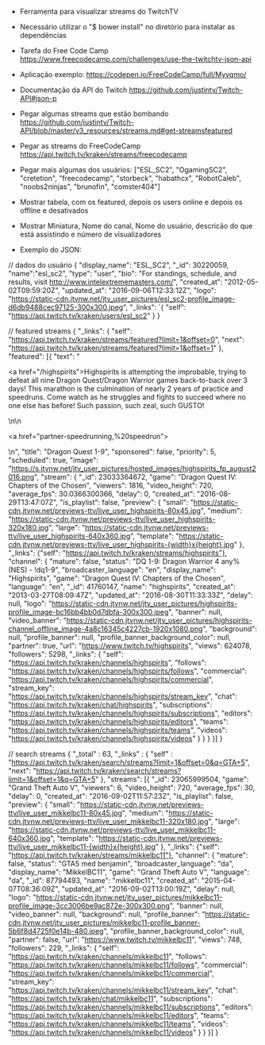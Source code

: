 - Ferramenta para  visualizar streams do TwitchTV

- Necessário utilizar o "$ bower install" no diretório para instalar as dependências

- Tarefa do Free Code Camp
https://www.freecodecamp.com/challenges/use-the-twitchtv-json-api

- Aplicação exemplo:
https://codepen.io/FreeCodeCamp/full/Myvqmo/

- Documentação da API do Twitch
https://github.com/justintv/Twitch-API#json-p

- Pegar algumas streams que estão bombando
https://github.com/justintv/Twitch-API/blob/master/v3_resources/streams.md#get-streamsfeatured

- Pegar as streams do FreeCodeCamp
https://api.twitch.tv/kraken/streams/freecodecamp

- Pegar mais algumas dos usuários:
["ESL_SC2", "OgamingSC2", "cretetion", "freecodecamp", "storbeck", "habathcx", "RobotCaleb", "noobs2ninjas", "brunofin", "comster404"]

- Mostrar tabela, com os featured, depois os users online e depois os offline e desativados

- Mostrar Miniatura, Nome do canal, Nome do usuário, descricão do que está assistindo e número de visualizadores

- Exemplo do JSON:


// dados do usuário
{
	"display_name": "ESL_SC2",
	"_id": 30220059,
	"name":"esl_sc2", 
	"type":	"user",
	"bio": "For standings, schedule, and results, visit http://www.intelextrememasters.com/",
	"created_at": "2012-05-02T09:59:20Z",
	"updated_at": "2016-09-06T12:33:12Z",
	"logo":	"https://static-cdn.jtvnw.net/jtv_user_pictures/esl_sc2-profile_image-d6db9488cec97125-300x300.jpeg",
	"_links": `{
		"self":	"https://api.twitch.tv/kraken/users/esl_sc2"
	}
}



// featured streams
{
	"_links":
	{
		"self": "https://api.twitch.tv/kraken/streams/featured?limit=1&offset=0", 
		"next": "https://api.twitch.tv/kraken/streams/featured?limit=1&offset=1"
	},
	"featured":
	[{
		"text": "<p><a href=\"/highspirits\">Highspirits is attempting the improbable</a>, trying to defeat all nine Dragon Quest/Dragon Warrior games back-to-back over 3 days!  This marathon is the culmination of nearly 2 years of practice and speedruns.  Come watch as he struggles and fights to succeed where no one else has before!  Such passion, such zeal, such GUSTO!</p>\n\n<p><a href=\"partner-speedrunning,%20speedrun\"></a></p>\n",
		"title": "Dragon Quest 1-9",
		"sponsored": false,
		"priority": 5,
		"scheduled": true,
		"image": "https://s.jtvnw.net/jtv_user_pictures/hosted_images/highspirits_fp_august2016.png",
		"stream": {
			"_id": 23033364672,
			"game": "Dragon Quest IV: Chapters of the Chosen",
			"viewers": 1816,
			"video_height": 720,
			"average_fps": 30.0366300366,
			"delay": 0,
			"created_at": "2016-08-29T13:47:07Z",
			"is_playlist": false,
			"preview": {
				"small": "https://static-cdn.jtvnw.net/previews-ttv/live_user_highspirits-80x45.jpg",
				"medium": "https://static-cdn.jtvnw.net/previews-ttv/live_user_highspirits-320x180.jpg",
				"large": "https://static-cdn.jtvnw.net/previews-ttv/live_user_highspirits-640x360.jpg",
				"template": "https://static-cdn.jtvnw.net/previews-ttv/live_user_highspirits-{width}x{height}.jpg"
			},
			"_links": {"self": "https://api.twitch.tv/kraken/streams/highspirits"},
			"channel": {
				"mature": false,
				"status": "DQ 1-9: Dragon Warrior 4 any% (NES) - !dq1-9",
				"broadcaster_language": "en",
				"display_name": "Highspirits",
				"game": "Dragon Quest IV: Chapters of the Chosen",
				"language": "en",
				"_id": 41760147,
				"name": "highspirits",
				"created_at": "2013-03-27T08:09:47Z",
				"updated_at": "2016-08-30T11:33:33Z",
				"delay": null,
				"logo": "https://static-cdn.jtvnw.net/jtv_user_pictures/highspirits-profile_image-bc16bb4bb0d7dbfa-300x300.jpeg",
				"banner": null,
				"video_banner": "https://static-cdn.jtvnw.net/jtv_user_pictures/highspirits-channel_offline_image-4a8c16345c4227cb-1920x1080.png",
				"background": null,
				"profile_banner": null,
				"profile_banner_background_color": null,
				"partner": true,
				"url": "https://www.twitch.tv/highspirits",
				"views": 624078,
				"followers": 5298,
				"_links": {
					"self": "https://api.twitch.tv/kraken/channels/highspirits",
					"follows": "https://api.twitch.tv/kraken/channels/highspirits/follows",
					"commercial": "https://api.twitch.tv/kraken/channels/highspirits/commercial",
					"stream_key": "https://api.twitch.tv/kraken/channels/highspirits/stream_key",
					"chat": "https://api.twitch.tv/kraken/chat/highspirits",
					"subscriptions": "https://api.twitch.tv/kraken/channels/highspirits/subscriptions",
					"editors": "https://api.twitch.tv/kraken/channels/highspirits/editors",
					"teams": "https://api.twitch.tv/kraken/channels/highspirits/teams",
					"videos": "https://api.twitch.tv/kraken/channels/highspirits/videos"
				}
			}
		}
	}]
}



// search streams
{
	"_total" : 63, 
	"_links" : {
		"self"
	:
		"https://api.twitch.tv/kraken/search/streams?limit=1&offset=0&q=GTA+5", 
		"next": "https://api.twitch.tv/kraken/search/streams?limit=1&offset=1&q=GTA+5"
	},
	"streams":
	[{
		"_id": 23065999504,
		"game": "Grand Theft Auto V",
		"viewers": 6,
		"video_height": 720,
		"average_fps": 30,
		"delay": 0,
		"created_at": "2016-09-02T11:57:23Z",
		"is_playlist": false,
		"preview": {
			"small": "https://static-cdn.jtvnw.net/previews-ttv/live_user_mikkelbc11-80x45.jpg",
			"medium": "https://static-cdn.jtvnw.net/previews-ttv/live_user_mikkelbc11-320x180.jpg",
			"large": "https://static-cdn.jtvnw.net/previews-ttv/live_user_mikkelbc11-640x360.jpg",
			"template": "https://static-cdn.jtvnw.net/previews-ttv/live_user_mikkelbc11-{width}x{height}.jpg"
		},
		"_links": {"self": "https://api.twitch.tv/kraken/streams/mikkelbc11"},
		"channel": {
			"mature": false,
			"status": "GTA5 med benjamin",
			"broadcaster_language": "da",
			"display_name": "MikkelBC11",
			"game": "Grand Theft Auto V",
			"language": "da",
			"_id": 87794493,
			"name": "mikkelbc11",
			"created_at": "2015-04-07T08:36:09Z",
			"updated_at": "2016-09-02T13:00:19Z",
			"delay": null,
			"logo": "https://static-cdn.jtvnw.net/jtv_user_pictures/mikkelbc11-profile_image-3cc3006be9ac872e-300x300.png",
			"banner": null,
			"video_banner": null,
			"background": null,
			"profile_banner": "https://static-cdn.jtvnw.net/jtv_user_pictures/mikkelbc11-profile_banner-5b6f8d4725f0e14b-480.jpeg",
			"profile_banner_background_color": null,
			"partner": false,
			"url": "https://www.twitch.tv/mikkelbc11",
			"views": 748,
			"followers": 229,
			"_links": {
				"self": "https://api.twitch.tv/kraken/channels/mikkelbc11",
				"follows": "https://api.twitch.tv/kraken/channels/mikkelbc11/follows",
				"commercial": "https://api.twitch.tv/kraken/channels/mikkelbc11/commercial",
				"stream_key": "https://api.twitch.tv/kraken/channels/mikkelbc11/stream_key",
				"chat": "https://api.twitch.tv/kraken/chat/mikkelbc11",
				"subscriptions": "https://api.twitch.tv/kraken/channels/mikkelbc11/subscriptions",
				"editors": "https://api.twitch.tv/kraken/channels/mikkelbc11/editors",
				"teams": "https://api.twitch.tv/kraken/channels/mikkelbc11/teams",
				"videos": "https://api.twitch.tv/kraken/channels/mikkelbc11/videos"
			}
		}
	}]
}